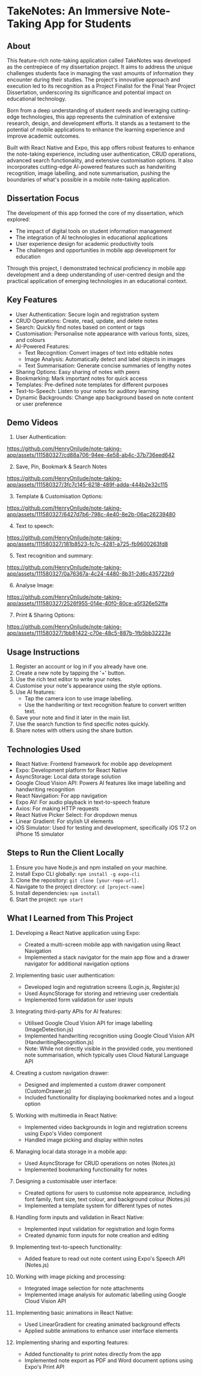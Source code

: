 # TakeNotes: An Immersive Note-Taking App for Students

## About
This feature-rich note-taking application called TakeNotes was developed as the centrepiece of my dissertation project. It aims to address the unique challenges students face in managing the vast amounts of information they encounter during their studies. The project's innovative approach and execution led to its recognition as a Project Finalist for the Final Year Project Dissertation, underscoring its significance and potential impact on educational technology.

Born from a deep understanding of student needs and leveraging cutting-edge technologies, this app represents the culmination of extensive research, design, and development efforts. It stands as a testament to the potential of mobile applications to enhance the learning experience and improve academic outcomes.

Built with React Native and Expo, this app offers robust features to enhance the note-taking experience, including user authentication, CRUD operations, advanced search functionality, and extensive customisation options. It also incorporates cutting-edge AI-powered features such as handwriting recognition, image labelling, and note summarisation, pushing the boundaries of what's possible in a mobile note-taking application.

## Dissertation Focus
The development of this app formed the core of my dissertation, which explored:
- The impact of digital tools on student information management
- The integration of AI technologies in educational applications
- User experience design for academic productivity tools
- The challenges and opportunities in mobile app development for education

Through this project, I demonstrated technical proficiency in mobile app development and a deep understanding of user-centred design and the practical application of emerging technologies in an educational context.

## Key Features
- User Authentication: Secure login and registration system
- CRUD Operations: Create, read, update, and delete notes
- Search: Quickly find notes based on content or tags
- Customisation: Personalise note appearance with various fonts, sizes, and colours
- AI-Powered Features:
  - Text Recognition: Convert images of text into editable notes
  - Image Analysis: Automatically detect and label objects in images
  - Text Summarisation: Generate concise summaries of lengthy notes
- Sharing Options: Easy sharing of notes with peers
- Bookmarking: Mark important notes for quick access
- Templates: Pre-defined note templates for different purposes
- Text-to-Speech: Listen to your notes for auditory learning
- Dynamic Backgrounds: Change app background based on note content or user preference

## Demo Videos
1. User Authentication:

https://github.com/HenryOnilude/note-taking-app/assets/111580327/cd88a706-94ee-4e58-ab4c-37b736eed642

2. Save, Pin, Bookmark & Search Notes

https://github.com/HenryOnilude/note-taking-app/assets/111580327/3fc7c145-6218-489f-adda-444b2e32c115
   
3.  Template & Customisation Options:

https://github.com/HenryOnilude/note-taking-app/assets/111580327/6427d7b6-798c-4e40-8e2b-06ac26239480

4.  Text to speech:

https://github.com/HenryOnilude/note-taking-app/assets/111580327/181b8523-fc7c-4281-a725-fb9600263fd8

5. Text recognition and summary:

https://github.com/HenryOnilude/note-taking-app/assets/111580327/0a76367a-4c24-4480-8b31-2d6c435722b9

6. Analyse Image:

https://github.com/HenryOnilude/note-taking-app/assets/111580327/2526f955-014e-40f0-80ce-a5f326e52ffa

7. Print & Sharing Options:

https://github.com/HenryOnilude/note-taking-app/assets/111580327/1bb81422-c70e-48c5-887b-1fb5bb32223e

## Usage Instructions
1. Register an account or log in if you already have one.
2. Create a new note by tapping the '+' button.
3. Use the rich text editor to write your notes.
4. Customise your note's appearance using the style options.
5. Use AI features:
   - Tap the camera icon to use image labelling.
   - Use the handwriting or text recognition feature to convert written text.
6. Save your note and find it later in the main list.
7. Use the search function to find specific notes quickly.
8. Share notes with others using the share button.

## Technologies Used
- React Native: Frontend framework for mobile app development
- Expo: Development platform for React Native
- AsyncStorage: Local data storage solution
- Google Cloud Vision API: Powers AI features like image labelling and handwriting recognition
- React Navigation: For app navigation
- Expo AV: For audio playback in text-to-speech feature
- Axios: For making HTTP requests
- React Native Picker Select: For dropdown menus
- Linear Gradient: For stylish UI elements
- iOS Simulator: Used for testing and development, specifically iOS 17.2 on iPhone 15 simulator

## Steps to Run the Client Locally
1. Ensure you have Node.js and npm installed on your machine.
2. Install Expo CLI globally: `npm install -g expo-cli`
3. Clone the repository: `git clone [your-repo-url].`
4. Navigate to the project directory: `cd [project-name]`
5. Install dependencies: `npm install`
6. Start the project: `npm start`

## What I Learned from This Project

1. Developing a React Native application using Expo:
   - Created a multi-screen mobile app with navigation using React Navigation
   - Implemented a stack navigator for the main app flow and a drawer navigator for additional navigation options

2. Implementing basic user authentication:
   - Developed login and registration screens (Login.js, Register.js)
   - Used AsyncStorage for storing and retrieving user credentials
   - Implemented form validation for user inputs

3. Integrating third-party APIs for AI features:
   - Utilised Google Cloud Vision API for image labelling (ImageDetection.js)
   - Implemented handwriting recognition using Google Cloud Vision API (HandwritingRecognition.js)
   - Note: While not directly visible in the provided code, you mentioned note summarisation, which typically uses Cloud Natural Language API

4. Creating a custom navigation drawer:
   - Designed and implemented a custom drawer component (CustomDrawer.js)
   - Included functionality for displaying bookmarked notes and a logout option

5. Working with multimedia in React Native:
   - Implemented video backgrounds in login and registration screens using Expo's Video component
   - Handled image picking and display within notes

6. Managing local data storage in a mobile app:
   - Used AsyncStorage for CRUD operations on notes (Notes.js)
   - Implemented bookmarking functionality for notes

7. Designing a customisable user interface:
   - Created options for users to customise note appearance, including font family, font size, text colour, and background colour (Notes.js)
   - Implemented a template system for different types of notes

8. Handling form inputs and validation in React Native:
   - Implemented input validation for registration and login forms
   - Created dynamic form inputs for note creation and editing

9. Implementing text-to-speech functionality:
   - Added feature to read out note content using Expo's Speech API (Notes.js)

10. Working with image picking and processing:
    - Integrated image selection for note attachments
    - Implemented image analysis for automatic labelling using Google Cloud Vision API

11. Implementing basic animations in React Native:
    - Used LinearGradient for creating animated background effects
    - Applied subtle animations to enhance user interface elements

12. Implementing sharing and exporting features:
     - Added functionality to print notes directly from the app
    - Implemented note export as PDF and Word document options using Expo's Print API
